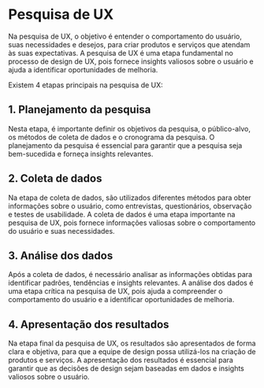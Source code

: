 # Pesquisa de UX
Na pesquisa de UX, o objetivo é entender o comportamento do usuário, suas necessidades e desejos, para criar produtos e serviços que atendam às suas expectativas. A pesquisa de UX é uma etapa fundamental no processo de design de UX, pois fornece insights valiosos sobre o usuário e ajuda a identificar oportunidades de melhoria.

Existem 4 etapas principais na pesquisa de UX:
## 1. Planejamento da pesquisa
Nesta etapa, é importante definir os objetivos da pesquisa, o público-alvo, os métodos de coleta de dados e o cronograma da pesquisa. O planejamento da pesquisa é essencial para garantir que a pesquisa seja bem-sucedida e forneça insights relevantes.

## 2. Coleta de dados
Na etapa de coleta de dados, são utilizados diferentes métodos para obter informações sobre o usuário, como entrevistas, questionários, observação e testes de usabilidade. A coleta de dados é uma etapa importante na pesquisa de UX, pois fornece informações valiosas sobre o comportamento do usuário e suas necessidades.

## 3. Análise dos dados
Após a coleta de dados, é necessário analisar as informações obtidas para identificar padrões, tendências e insights relevantes. A análise dos dados é uma etapa crítica na pesquisa de UX, pois ajuda a compreender o comportamento do usuário e a identificar oportunidades de melhoria.

## 4. Apresentação dos resultados
Na etapa final da pesquisa de UX, os resultados são apresentados de forma clara e objetiva, para que a equipe de design possa utilizá-los na criação de produtos e serviços. A apresentação dos resultados é essencial para garantir que as decisões de design sejam baseadas em dados e insights valiosos sobre o usuário.